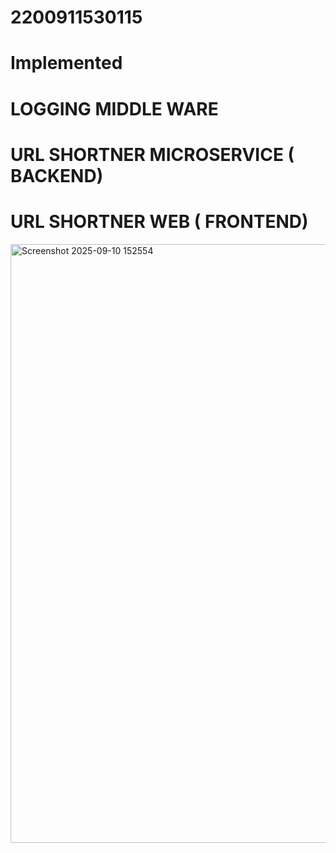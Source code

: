 # 2200911530115
# Implemented 
 # LOGGING MIDDLE WARE  
 # URL SHORTNER MICROSERVICE ( BACKEND)
 # URL SHORTNER WEB ( FRONTEND)

<img width="1015" height="958" alt="Screenshot 2025-09-10 152554" src="https://github.com/user-attachments/assets/8d712d11-c6bc-47f1-9d43-83f714a8b870" />
